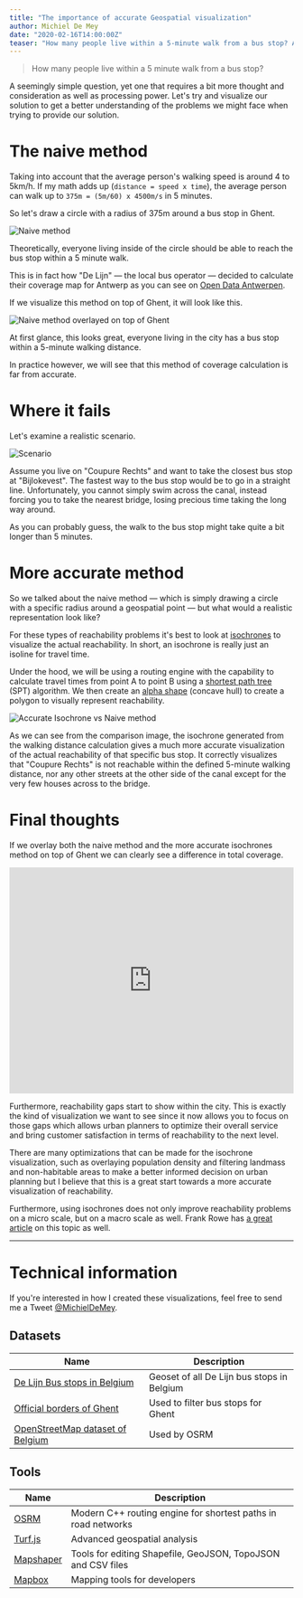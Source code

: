 ```yaml
---
title: "The importance of accurate Geospatial visualization"
author: Michiel De Mey
date: "2020-02-16T14:00:00Z"
teaser: "How many people live within a 5-minute walk from a bus stop? A seemingly simple question, yet one that requires a bit more thought and consideration as well as processing power."
---
```


> How many people live within a 5 minute walk from a bus stop?

A seemingly simple question, yet one that requires a bit more thought and consideration as well as processing power. Let's try and visualize our solution to get a better understanding of the problems we might face when trying to provide our solution.

# The naive method
Taking into account that the average person's walking speed is around 4 to 5km/h.
If my math adds up (`distance = speed x time`), the average person can walk up to `375m = (5m/60) x 4500m/s` in 5 minutes.

So let's draw a circle with a radius of 375m around a bus stop in Ghent.

![Naive method](./assets/basic-circle.png)

Theoretically, everyone living inside of the circle should be able to reach the bus stop within a 5 minute walk.

This is in fact how "De Lijn" — the local bus operator — decided to calculate their coverage map for Antwerp as you can see on [Open Data Antwerpen](http://portaal-stadantwerpen.opendata.arcgis.com/datasets/bereik-ov-halte-buurt/data?geometry=3.859%2C51.152%2C4.969%2C51.302&orderBy=OBJECTID&where=type%20%3D%20%27bushalte%27%20AND%20OBJECTID%20%3E%3D%201423%20AND%20OBJECTID%20%3C%3D%201423).

If we visualize this method on top of Ghent, it will look like this.

![Naive method overlayed on top of Ghent](./assets/naive-ghent.png)

At first glance, this looks great, everyone living in the city has a bus stop within a 5-minute walking distance.

In practice however, we will see that this method of coverage calculation is far from accurate.

# Where it fails

Let's examine a realistic scenario.

![Scenario](./assets/basic-circle-scenario-1.png)

Assume you live on "Coupure Rechts" and want to take the closest bus stop at "Bijlokevest". The fastest way to the bus stop would be to go in a straight line. Unfortunately, you cannot simply swim across the canal, instead forcing you to take the nearest bridge, losing precious time taking the long way around.

As you can probably guess, the walk to the bus stop might take quite a bit longer than 5 minutes.

# More accurate method
So we talked about the naive method — which is simply drawing a circle with a specific radius around a geospatial point — but what would a realistic representation look like?

For these types of reachability problems it's best to look at [isochrones](https://wiki.openstreetmap.org/wiki/Isochrone) to visualize the actual reachability. In short, an isochrone is really just an isoline for travel time.

Under the hood, we will be using a routing engine with the capability to calculate travel times from point A to point B using a [shortest path tree](https://en.wikipedia.org/wiki/Shortest-path_tree) (SPT) algorithm. We then create an [alpha shape](https://en.wikipedia.org/wiki/Alpha_shape) (concave hull) to create a polygon to visually represent reachability.

![Accurate Isochrone vs Naive method](./assets/accurate-scenario.png)

As we can see from the comparison image, the isochrone generated from the walking distance calculation gives a much more accurate visualization of the actual reachability of that specific bus stop. It correctly visualizes that "Coupure Rechts" is not reachable within the defined 5-minute walking distance, nor any other streets at the other side of the canal except for the very few houses across to the bridge.

# Final thoughts
If we overlay both the naive method and the more accurate isochrones method on top of Ghent we can clearly see a difference in total coverage.

<iframe frameBorder="0" width="100%" height="400px" style="width: 100%; height: 400px;" src="https://api.mapbox.com/styles/v1/michieldemey/ck6tr50uw0xpy1is0vu9k4nvf.html?fresh=true&title=false&zoomwheel=false&access_token=pk.eyJ1IjoibWljaGllbGRlbWV5IiwiYSI6ImNGcVByV1EifQ.iM9H-e2tB6MzycvLMXJOMw#12.51/51.04457/3.71517"></iframe>

Furthermore, reachability gaps start to show within the city. This is exactly the kind of visualization we want to see since it now allows you to focus on those gaps which allows urban planners to optimize their overall service and bring customer satisfaction in terms of reachability to the next level.

There are many optimizations that can be made for the isochrone visualization, such as overlaying population density and filtering landmass and non-habitable areas to make a better informed decision on urban planning but I believe that this is a great start towards a more accurate visualization of reachability.

Furthermore, using isochrones does not only improve reachability problems on a micro scale, but on a macro scale as well. Frank Rowe has [a great article](http://frankrowe.org/posts/2019/2/13/use-isochrones.html) on this topic as well.

---

# Technical information
If you're interested in how I created these visualizations, feel free to send me a Tweet [@MichielDeMey](https://twitter.com/MichielDeMey).

## Datasets

Name | Description
---- | ----
[De Lijn Bus stops in Belgium]([https://opendata.vlaanderen.be/dataset/haltes-vlaamse-vervoersmaatschappij-de-lijn-toestand-27-01-2020/resource/103f51b5-5510-40bf-a3a6-329531d5003f](https://opendata.vlaanderen.be/dataset/haltes-vlaamse-vervoersmaatschappij-de-lijn-toestand-27-01-2020/resource/103f51b5-5510-40bf-a3a6-329531d5003f)) | Geoset of all De Lijn bus stops in Belgium
[Official borders of Ghent](https://datatank.stad.gent/4/grondgebied/grenzengent) | Used to filter bus stops for Ghent
[OpenStreetMap dataset of Belgium](https://download.geofabrik.de/europe/belgium.html) | Used by OSRM

## Tools
Name | Description
---- | ----
[OSRM](https://github.com/Project-OSRM/osrm-backend) | Modern C++ routing engine for shortest paths in road networks
[Turf.js](https://turfjs.org/) | Advanced geospatial analysis
[Mapshaper](https://github.com/mbloch/mapshaper) | Tools for editing Shapefile, GeoJSON, TopoJSON and CSV files
[Mapbox](https://www.mapbox.com/) | Mapping tools for developers


